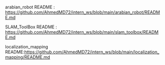 arabian_robot README : https://github.com/AhmedMD72/intern_ws/blob/main/arabian_robot/README.md

SLAM_ToolBox README :  https://github.com/AhmedMD72/intern_ws/blob/main/slam_toolbox/README.md

localization_mapping README:https://github.com/AhmedMD72/intern_ws/blob/main/localization_mapping/README.md
